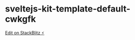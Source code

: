 # sveltejs-kit-template-default-cwkgfk

[Edit on StackBlitz ⚡️](https://stackblitz.com/edit/sveltejs-kit-template-default-cwkgfk)